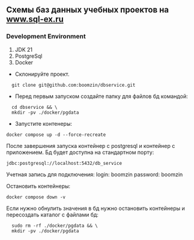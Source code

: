 ## Схемы баз данных учебных проектов на www.sql-ex.ru
### Development Environment

1. JDK 21
2. PostgreSql
3. Docker

* Склонируйте проект. 
````
  git clone git@github.com:boomzin/dbservice.git
````
* Перед первым запуском создайте папку для файлов бд командой:
````
  cd dbservice && \
  mkdir -pv ./docker/pgdata
````
* Запустите контенеры:
````
docker compose up -d --force-recreate
````
После завершения запуска контейнер с postgresql и контейнер с приложением.
Бд будет доступна на стандартном порту:
````
jdbc:postgresql://localhost:5432/db_service
````
Учетная запись для подключения:
login:    boomzin
password: boomzin

Остановить контейнеры:
````
docker compose down -v
````
Если нужно обнулить значения в бд нужно остановить контейнеры и пересоздать каталог с файлами бд:
````
  sudo rm -rf ./docker/pgdata && \
  mkdir -pv ./docker/pgdata
````
